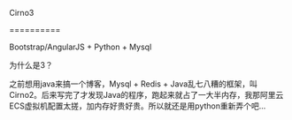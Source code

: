 Cirno3

==========

Bootstrap/AngularJS + Python +  Mysql

为什么是3？

之前想用java来搞一个博客，Mysql + Redis + Java乱七八糟的框架，叫Cirno2。后来写完了才发现Java的程序，跑起来就占了一大半内存，我那阿里云ECS虚拟机配置太搓，加内存好贵好贵。所以就还是用python重新弄个吧...
